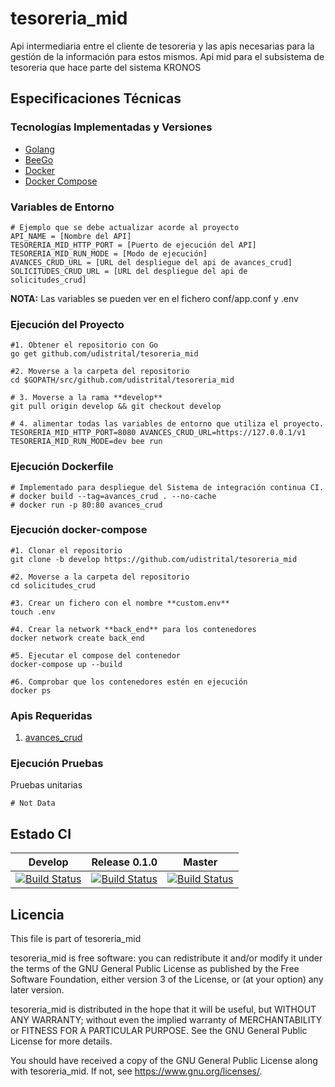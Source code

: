 # tesoreria_mid
Api intermediaria entre el cliente de tesoreria y las apis necesarias para la gestión de la información para estos mismos.
Api mid para el subsistema de tesoreria que hace parte del sistema KRONOS


## Especificaciones Técnicas

### Tecnologías Implementadas y Versiones
* [Golang](https://github.com/udistrital/introduccion_oas/blob/master/instalacion_de_herramientas/golang.md)
* [BeeGo](https://github.com/udistrital/introduccion_oas/blob/master/instalacion_de_herramientas/beego.md)
* [Docker](https://docs.docker.com/engine/install/ubuntu/)
* [Docker Compose](https://docs.docker.com/compose/)

### Variables de Entorno
```shell
# Ejemplo que se debe actualizar acorde al proyecto
API_NAME = [Nombre del API]
TESORERIA_MID_HTTP_PORT = [Puerto de ejecución del API]
TESORERIA_MID_RUN_MODE = [Modo de ejecución]
AVANCES_CRUD_URL = [URL del despliegue del api de avances_crud]
SOLICITUDES_CRUD_URL = [URL del despliegue del api de solicitudes_crud]
```
**NOTA:** Las variables se pueden ver en el fichero conf/app.conf y .env


### Ejecución del Proyecto
```shell
#1. Obtener el repositorio con Go
go get github.com/udistrital/tesoreria_mid

#2. Moverse a la carpeta del repositorio
cd $GOPATH/src/github.com/udistrital/tesoreria_mid

# 3. Moverse a la rama **develop**
git pull origin develop && git checkout develop

# 4. alimentar todas las variables de entorno que utiliza el proyecto.
TESORERIA_MID_HTTP_PORT=8080 AVANCES_CRUD_URL=https://127.0.0.1/v1 TESORERIA_MID_RUN_MODE=dev bee run
```

### Ejecución Dockerfile
```shell
# Implementado para despliegue del Sistema de integración continua CI.
# docker build --tag=avances_crud . --no-cache
# docker run -p 80:80 avances_crud
```

### Ejecución docker-compose
```shell
#1. Clonar el repositorio
git clone -b develop https://github.com/udistrital/tesoreria_mid

#2. Moverse a la carpeta del repositorio
cd solicitudes_crud

#3. Crear un fichero con el nombre **custom.env**
touch .env

#4. Crear la network **back_end** para los contenedores
docker network create back_end

#5. Ejecutar el compose del contenedor
docker-compose up --build

#6. Comprobar que los contenedores estén en ejecución
docker ps
```

### Apis Requeridas
1. [avances_crud](https://github.com/udistrital/avances_crud)

### Ejecución Pruebas

Pruebas unitarias
```shell
# Not Data
```

## Estado CI
| Develop | Release 0.1.0 | Master |
| -- | -- | -- |
| [![Build Status](https://hubci.portaloas.udistrital.edu.co/api/badges/udistrital/tesoreria_mid/status.svg?ref=refs/heads/develop)](https://hubci.portaloas.udistrital.edu.co/udistrital/tesoreria_mid) | [![Build Status](https://hubci.portaloas.udistrital.edu.co/api/badges/udistrital/tesoreria_mid/status.svg?ref=refs/heads/release/0.1.0)](https://hubci.portaloas.udistrital.edu.co/udistrital/tesoreria_mid) | [![Build Status](https://hubci.portaloas.udistrital.edu.co/api/badges/udistrital/tesoreria_mid/status.svg)](https://hubci.portaloas.udistrital.edu.co/udistrital/tesoreria_mid) |


## Licencia
This file is part of tesoreria_mid

tesoreria_mid is free software: you can redistribute it and/or modify it under the terms of the GNU General Public License as published by the Free Software Foundation, either version 3 of the License, or (at your option) any later version.

tesoreria_mid is distributed in the hope that it will be useful, but WITHOUT ANY WARRANTY; without even the implied warranty of MERCHANTABILITY or FITNESS FOR A PARTICULAR PURPOSE. See the GNU General Public License for more details.

You should have received a copy of the GNU General Public License along with tesoreria_mid. If not, see https://www.gnu.org/licenses/.
